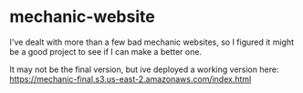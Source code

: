 # mechanic-website
I've dealt with more than a few bad mechanic websites, so I figured it might be a good project to see if I can make a better one.

It may not be the final version, but ive deployed a working version here:
https://mechanic-final.s3.us-east-2.amazonaws.com/index.html
